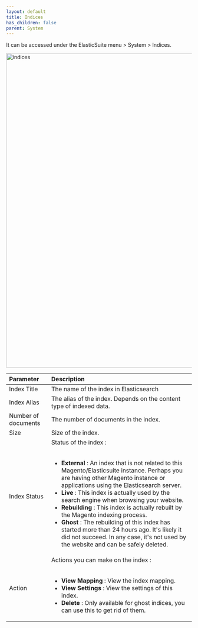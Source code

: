 ```yaml
---
layout: default
title: Indices
has_children: false
parent: System
---
```

It can be accessed under the ElasticSuite menu > System > Indices.

<img width="850" alt="indices" src="https://user-images.githubusercontent.com/98949123/154101763-a7895148-3742-4386-aed4-72aa174ecbba.PNG">

| Parameter    | Description                                                                                                                                                                                                                                                                                                                                                                                                                                                                                                                                                                                                               |
|:-------------|:--------------------------------------------------------------------------------------------------------------------------------------------------------------------------------------------------------------------------------------------------------------------------------------------------------------------------------------------------------------------------------------------------------------------------------------------------------------------------------------------------------------------------------------------------------------------------------------------------------------------------|
|Index Title| The name of the index in Elasticsearch                                                                                                                                                                                                                                                                                                                                                                                                                                                                                                                                                                                    |
|Index Alias| The alias of the index. Depends on the content type of indexed data.                                                                                                                                                                                                                                                                                                                                                                                                                                                                                                                                                      |
|Number of documents| The number of documents in the index.                                                                                                                                                                                                                                                                                                                                                                                                                                                                                                                                                                                     |
|Size| Size of the index.                                                                                                                                                                                                                                                                                                                                                                                                                                                                                                                                                                                                        |
|Index Status| Status of the index : <br/><br/> <ul><li>**External** : An index that is not related to this Magento/Elasticsuite instance. Perhaps you are having other Magento instance or applications using the Elasticsearch server.</li><li> **Live** : This index is actually used by the search engine when browsing your website.</li><li> **Rebuilding** : This index is actually rebuilt by the Magento indexing process.</li><li> **Ghost** : The rebuilding of this index has started more than 24 hours ago. It's likely it did not succeed. In any case, it's not used by the website and can be safely deleted.</li></ul> |
|Action| Actions you can make on the index : <br/><br/> <ul><li>**View Mapping** : View the index mapping.</li><li> **View Settings** : View the settings of this index.</li><li> **Delete** : Only available for ghost indices, you can use this to get rid of them.</li></ul>                                                                                                                                                                                                                                                                                                                                                    |
